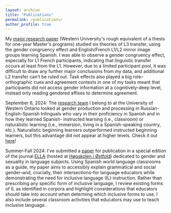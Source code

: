 ```yaml
---
layout: archive
title: "Publications"
permalink: /publications/
author_profile: true
---
```


My <a href="../files/MRP_NBenjamin_Final.pdf">major research paper</a> (Western University's rough equivalent of a thesis for one-year Master's programs) studied six theories of L3 transfer, using the gender congruency effect and English/French L1/L2 mirror image groups learning Spanish. I was able to observe a gender congruency effect, especially for L1 French participants, indicating that linguistic transfer occurs at least from the L1. However, due to a limited participant pool, it was difficult to draw any further major conclusions from my data, and additional L2 transfer can't be ruled out. Task effects also played a big role– orthographic cues and agreement contexts in one of my tasks meant that participants did not access gender information at a cognitively-deep level, instead only reading gendered affixes to determine agreement.

September 6, 2024: The <a href="https://www.thirdlanguageacquisition.com/">research team</a> I belong to at the University of Western Ontario looked at gender production and processing in Russian-English-Spanish trilinguals who vary in their proficiency in Spanish and in how they learned Spanish- instructed learning (i.e., classroom) or naturalistic learning (i.e., immersion, living in a Spanish-speaking country, etc.). Naturalistic beginning learners outperformed instructed beginning learners, but this advantage did not appear at higher levels. Check it out <a href="https://doi.org/10.1515/shll-2024-2015">here</a>!

Summer-Fall 2024: I've submitted a <a href="https://doi.org/10.31219/osf.io/uh6z3">paper</a> for publication in a special edition of the journal <a href="https://journals.hiof.no/index.php/ELLA/about">ELLA</a> (hosted at <a href="https://www.hiof.no/">Høgskolen i Østfold</a>) dedicated to gender and sexuality in language subjects. Using Spanish world language classrooms as a guide, my paper aims to accessibly explain grammatical and social gender–and, crucially, their intersections–for language educators while demonstrating the need for inclusive language (IL) instruction. Rather than prescribing any specific form of inclusive language, I review existing forms of IL as identified in corpora and highlight considerations that educators should take into account when determing which inclusive forms to use. I also include several classroom activities that educators may use to teach inclusive language.
